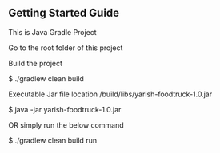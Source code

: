 ## Getting Started Guide 

This is Java Gradle Project

Go to the root folder of this project 

Build the project
 
$ ./gradlew clean build 

Executable Jar file location 
<Project Root>/build/libs/yarish-foodtruck-1.0.jar 

$ java -jar  yarish-foodtruck-1.0.jar

OR simply run the below command 

$ ./gradlew clean build run 

